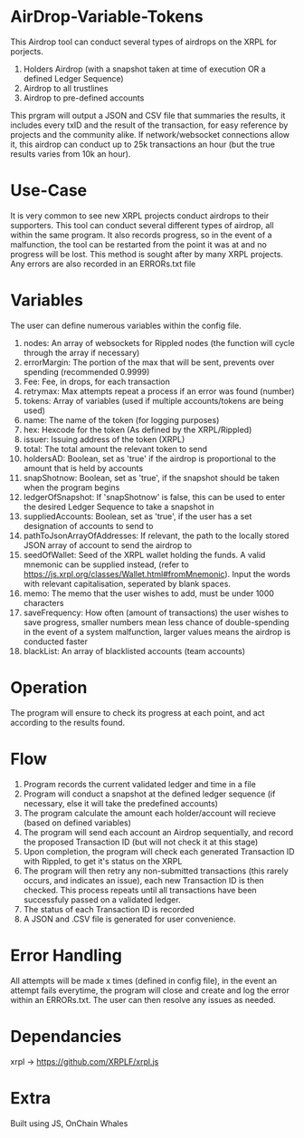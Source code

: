 # AirDrop-Variable-Tokens
This Airdrop tool can conduct several types of airdrops on the XRPL for porjects.
1) Holders Airdrop (with a snapshot taken at time of execution OR a defined Ledger Sequence)
2) Airdrop to all trustlines 
3) Airdrop to pre-defined accounts 

This prgram will output a JSON and CSV file that summaries the results, it includes every txID and the result of the transaction, for easy reference by projects and the community alike.
If network/websocket connections allow it, this airdrop can conduct up to 25k transactions an hour (but the true results varies from 10k an hour).

# Use-Case
It is very common to see new XRPL projects conduct airdrops to their supporters. This tool can conduct several different types of airdrop, all within the same program. It also records progress, so in the event of a malfunction, the tool can be restarted from the point it was at and no progress will be lost. This method is sought after by many XRPL projects. Any errors are also recorded in an ERRORs.txt file

# Variables 
The user can define numerous variables within the config file.
1) nodes: An array of websockets for Rippled nodes (the function will cycle through the array if necessary)
2) errorMargin: The portion of the max that will be sent, prevents over spending (recommended 0.9999)
3) Fee: Fee, in drops, for each transaction
4) retrymax: Max attempts repeat a process if an error was found (number)
5) tokens: Array of variables (used if multiple accounts/tokens are being used)
6) name: The name of the token (for logging purposes)
7) hex: Hexcode for the token (As defined by the XRPL/Rippled)
8) issuer: Issuing address of the token (XRPL)
9) total: The total amount the relevant token to send
10) holdersAD: Boolean, set as 'true' if the airdrop is proportional to the amount that is held by accounts
11) snapShotnow: Boolean, set as 'true', if the snapshot should be taken when the program begins
12) ledgerOfSnapshot: If 'snapShotnow' is false, this can be used to enter the desired Ledger Sequence to take a snapshot in
13) suppliedAccounts: Boolean, set as 'true', if the user has a set designation of accounts to send to
14) pathToJsonArrayOfAddresses: If relevant, the path to the locally stored JSON array of account to send the airdrop to
15) seedOfWallet: Seed of the XRPL wallet holding the funds. A valid mnemonic can be supplied instead, (refer to https://js.xrpl.org/classes/Wallet.html#fromMnemonic). Input the words with relevant capitalisation, seperated by blank spaces.
16) memo: The memo that the user wishes to add, must be under 1000 characters
17) saveFrequency: How often (amount of transactions) the user wishes to save progress, smaller numbers mean less chance of double-spending in the event of a system malfunction, larger values means the airdrop is conducted faster
18) blackList: An array of blacklisted accounts (team accounts)

# Operation
The program will ensure to check its progress at each point, and act according to the results found.

# Flow
1) Program records the current validated ledger and time in a file 
2) Program will conduct a snapshot at the defined ledger sequence (if necessary, else it will take the predefined accounts)
3) The program calculate the amount each holder/account will recieve (based on defined variables)
4) The program will send each account an Airdrop sequentially, and record the proposed Transaction ID (but will not check it at this stage)
5) Upon completion, the program will check each generated Transaction ID with Rippled, to get it's status on the XRPL
6) The program will then retry any non-submitted transactions (this rarely occurs, and indicates an issue), each new Transaction ID is then checked. This process repeats until all transactions have been successfuly passed on a validated ledger.
7) The status of each Transaction ID is recorded
8) A JSON and .CSV file is generated for user convenience. 

# Error Handling
All attempts will be made x times (defined in config file), in the event an attempt fails everytime, the program will close and create and log the error within an ERRORs.txt. The user can then resolve any issues as needed.

# Dependancies
xrpl -> https://github.com/XRPLF/xrpl.js

# Extra
Built using JS, OnChain Whales

